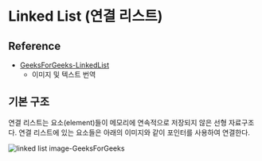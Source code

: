 # Linked List (연결 리스트)
## Reference
- [GeeksForGeeks-LinkedList](https://www.geeksforgeeks.org/data-structures/linked-list/)
  - 이미지 및 텍스트 번역

## 기본 구조
연결 리스트는 요소(element)들이 메모리에 연속적으로 저장되지 않은 선형 자료구조다. 연결 리스트에 있는 요소들은 아래의 이미지와 같이 포인터를 사용하여 연결한다.

![linked list image-GeeksForGeeks](https://www.geeksforgeeks.org/wp-content/uploads/gq/2013/03/Linkedlist.png)
